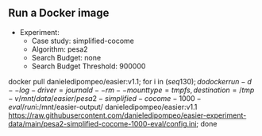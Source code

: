 
## Run a Docker image

 - Experiment: 
   - Case study: simplified-cocome
   - Algorithm: pesa2
   - Search Budget: none
   - Search Budget Threshold: 900000

docker pull danieledipompeo/easier:v1.1; for i in $(seq 1 30); do docker run -d --log-driver=journald --rm --mount type=tmpfs,destination=/tmp -v /mnt/data/easier/pesa2-simplified-cocome-1000-eval/run$i:/mnt/easier-output/ danieledipompeo/easier:v1.1 https://raw.githubusercontent.com/danieledipompeo/easier-experiment-data/main/pesa2-simplified-cocome-1000-eval/config.ini; done

